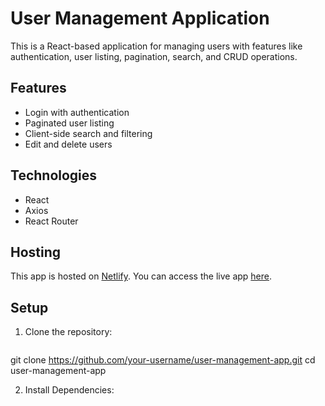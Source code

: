 # User Management Application

This is a React-based application for managing users with features like authentication, user listing, pagination, search, and CRUD operations.

## Features
- Login with authentication
- Paginated user listing
- Client-side search and filtering
- Edit and delete users

## Technologies
- React
- Axios
- React Router

## Hosting
This app is hosted on [Netlify](https://www.netlify.com/). You can access the live app [here](<https://prismatic-brigadeiros-0cbae3.netlify.app/>).

## Setup
1. Clone the repository:
   ```bash
  git clone https://github.com/your-username/user-management-app.git
  cd user-management-app

2. Install Dependencies:
   ```bash
  
